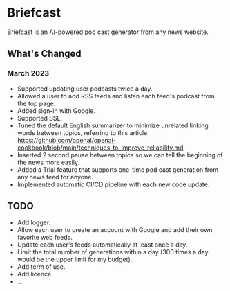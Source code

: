 # Briefcast

Briefcast is an AI-powered pod cast generator from any news website.

## What's Changed

### March 2023

- Supported updating user podcasts twice a day.
- Allowed a user to add RSS feeds and listen each feed's podcast from the top page.
- Added sign-in with Google.
- Supported SSL.
- Tuned the default English summarizer to minimize unrelated linking words between topics, referring to this article: https://github.com/openai/openai-cookbook/blob/main/techniques_to_improve_reliability.md
- Inserted 2 second pause between topics so we can tell the beginning of the news more easily.
- Added a Trial feature that supports one-time pod cast generation from any news feed for anyone.
- Implemented automatic CI/CD pipeline with each new code update.

## TODO

- Add logger.
- Allow each user to create an account with Google and add their own favorite web feeds.
- Update each user's feeds automatically at least once a day.
- Limit the total number of generations within a day (300 times a day would be the upper limit for my budget).
- Add term of use.
- Add licence.
- ...
